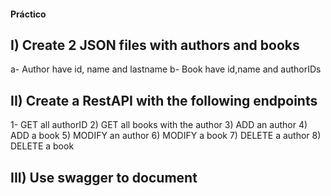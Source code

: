#### Práctico ####
## I) Create 2 JSON files with authors and books
a- Author have id, name and lastname
b- Book have id,name and authorIDs

## II) Create a RestAPI with the following endpoints
1- GET all authorID
2) GET all books with the author
3) ADD an author
4) ADD a book
5) MODIFY an author
6) MODIFY a book
7) DELETE a author
8) DELETE a book

## III) Use swagger to document